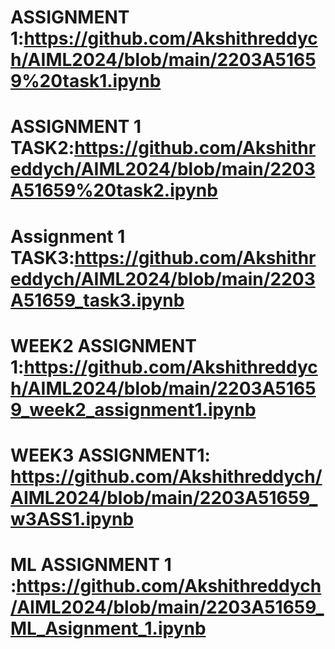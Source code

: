 # ASSIGNMENT 1:https://github.com/Akshithreddych/AIML2024/blob/main/2203A51659%20task1.ipynb
# ASSIGNMENT 1 TASK2:https://github.com/Akshithreddych/AIML2024/blob/main/2203A51659%20task2.ipynb
# Assignment 1 TASK3:https://github.com/Akshithreddych/AIML2024/blob/main/2203A51659_task3.ipynb
# WEEK2 ASSIGNMENT 1:https://github.com/Akshithreddych/AIML2024/blob/main/2203A51659_week2_assignment1.ipynb
# WEEK3 ASSIGNMENT1: https://github.com/Akshithreddych/AIML2024/blob/main/2203A51659_w3ASS1.ipynb
# ML ASSIGNMENT 1    :https://github.com/Akshithreddych/AIML2024/blob/main/2203A51659_ML_Asignment_1.ipynb
